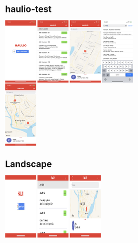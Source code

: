 # haulio-test

<p float="left">
  <img src="Screenshots/login.png"  width="100" height="200">
  <img src="Screenshots/jobs.png"  width="100" height="200">
  <img src="Screenshots/location.png"  width="100" height="200">
  <img src="Screenshots/search.png"  width="100" height="200">
  <img src="Screenshots/mark.png"  width="100" height="200">
</p>

# Landscape

<p float="left">
  <img src="Screenshots/login_land.png"  width="100" height="200">
  <img src="Screenshots/jobs_land.png"  width="100" height="200">
  <img src="Screenshots/location_land.png"  width="100" height="200">
</p>
